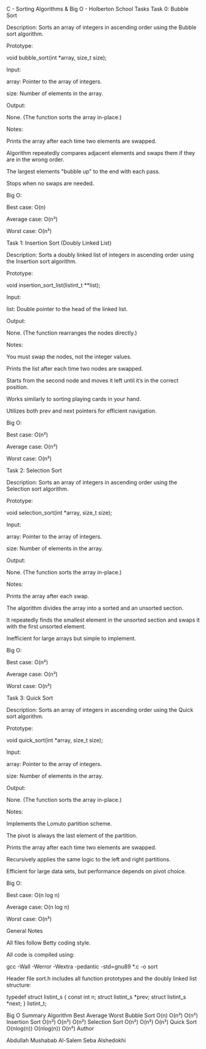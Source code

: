 C - Sorting Algorithms & Big O - Holberton School Tasks
Task 0: Bubble Sort

Description:
Sorts an array of integers in ascending order using the Bubble sort algorithm.

Prototype:

void bubble_sort(int *array, size_t size);


Input:

array: Pointer to the array of integers.

size: Number of elements in the array.

Output:

None. (The function sorts the array in-place.)

Notes:

Prints the array after each time two elements are swapped.

Algorithm repeatedly compares adjacent elements and swaps them if they are in the wrong order.

The largest elements "bubble up" to the end with each pass.

Stops when no swaps are needed.

Big O:

Best case: O(n)

Average case: O(n²)

Worst case: O(n²)

Task 1: Insertion Sort (Doubly Linked List)

Description:
Sorts a doubly linked list of integers in ascending order using the Insertion sort algorithm.

Prototype:

void insertion_sort_list(listint_t **list);


Input:

list: Double pointer to the head of the linked list.

Output:

None. (The function rearranges the nodes directly.)

Notes:

You must swap the nodes, not the integer values.

Prints the list after each time two nodes are swapped.

Starts from the second node and moves it left until it’s in the correct position.

Works similarly to sorting playing cards in your hand.

Utilizes both prev and next pointers for efficient navigation.

Big O:

Best case: O(n²)

Average case: O(n²)

Worst case: O(n²)

Task 2: Selection Sort

Description:
Sorts an array of integers in ascending order using the Selection sort algorithm.

Prototype:

void selection_sort(int *array, size_t size);


Input:

array: Pointer to the array of integers.

size: Number of elements in the array.

Output:

None. (The function sorts the array in-place.)

Notes:

Prints the array after each swap.

The algorithm divides the array into a sorted and an unsorted section.

It repeatedly finds the smallest element in the unsorted section
and swaps it with the first unsorted element.

Inefficient for large arrays but simple to implement.

Big O:

Best case: O(n²)

Average case: O(n²)

Worst case: O(n²)

Task 3: Quick Sort

Description:
Sorts an array of integers in ascending order using the Quick sort algorithm.

Prototype:

void quick_sort(int *array, size_t size);


Input:

array: Pointer to the array of integers.

size: Number of elements in the array.

Output:

None. (The function sorts the array in-place.)

Notes:

Implements the Lomuto partition scheme.

The pivot is always the last element of the partition.

Prints the array after each time two elements are swapped.

Recursively applies the same logic to the left and right partitions.

Efficient for large data sets, but performance depends on pivot choice.

Big O:

Best case: O(n log n)

Average case: O(n log n)

Worst case: O(n²)

General Notes

All files follow Betty coding style.

All code is compiled using:

gcc -Wall -Werror -Wextra -pedantic -std=gnu89 *.c -o sort


Header file sort.h includes all function prototypes and the doubly linked list structure:

typedef struct listint_s
{
    const int n;
    struct listint_s *prev;
    struct listint_s *next;
} listint_t;

Big O Summary
Algorithm	Best	Average	Worst
Bubble Sort	O(n)	O(n²)	O(n²)
Insertion Sort	O(n²)	O(n²)	O(n²)
Selection Sort	O(n²)	O(n²)	O(n²)
Quick Sort	O(nlog(n))	O(nlog(n))	O(n²)
Author

Abdullah Mushabab Al-Salem
Seba Alshedokhi
